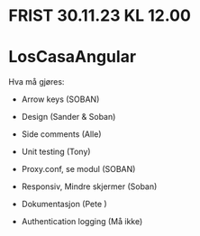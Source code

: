 # FRIST 30.11.23 KL 12.00
# LosCasaAngular 

Hva må gjøres:
- Arrow keys (SOBAN)
- Design (Sander & Soban)
- Side comments (Alle)
- Unit testing (Tony)
- Proxy.conf, se modul (SOBAN)
- Responsiv, Mindre skjermer (Soban)
- Dokumentasjon (Pete )

- Authentication logging (Må ikke)

